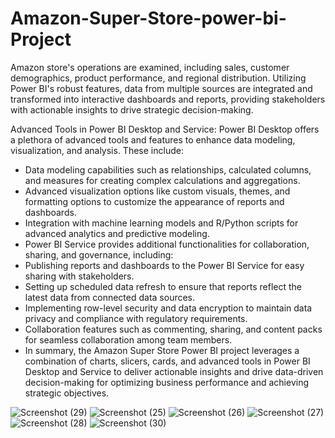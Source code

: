 # Amazon-Super-Store-power-bi-Project
Amazon store's operations are examined, including sales, customer demographics, product performance, and regional distribution. Utilizing Power BI's robust features, data from multiple sources are integrated and transformed into interactive dashboards and reports, providing stakeholders with actionable insights to drive strategic decision-making.

Advanced Tools in Power BI Desktop and Service:
Power BI Desktop offers a plethora of advanced tools and features to enhance data modeling, visualization, and analysis. These include:
 -  Data modeling capabilities such as relationships, calculated columns, and measures for creating complex calculations and aggregations.
 -  Advanced visualization options like custom visuals, themes, and formatting options to customize the appearance of reports and dashboards.
 -  Integration with machine learning models and R/Python scripts for advanced analytics and predictive modeling.
 -  Power BI Service provides additional functionalities for collaboration, sharing, and governance, including:
 -  Publishing reports and dashboards to the Power BI Service for easy sharing with stakeholders.
 -  Setting up scheduled data refresh to ensure that reports reflect the latest data from connected data sources.
 -  Implementing row-level security and data encryption to maintain data privacy and compliance with regulatory requirements.
 -  Collaboration features such as commenting, sharing, and content packs for seamless collaboration among team members.
 -  In summary, the Amazon Super Store Power BI project leverages a combination of charts, slicers, cards, and advanced tools in Power BI Desktop and Service to deliver actionable insights and drive data-driven decision-making for optimizing business performance and achieving strategic objectives.

![Screenshot (29)](https://github.com/anujchahal0001/Amazon-Super-Store-power-bi-Project/assets/135965570/8eaf46b5-9ec0-4c72-b431-9c9dd00c0cc1)
![Screenshot (25)](https://github.com/anujchahal0001/Amazon-Super-Store-power-bi-Project/assets/135965570/9c73e611-d8d9-4eac-a86e-c20677ebf255)
![Screenshot (26)](https://github.com/anujchahal0001/Amazon-Super-Store-power-bi-Project/assets/135965570/2332f5f2-3db9-4897-8867-b88cfbbec3da)
![Screenshot (27)](https://github.com/anujchahal0001/Amazon-Super-Store-power-bi-Project/assets/135965570/57b0acbb-871f-492d-9171-46dd1a2e98be)
![Screenshot (28)](https://github.com/anujchahal0001/Amazon-Super-Store-power-bi-Project/assets/135965570/4422103c-98af-4b56-8d5a-131318c9955c)
![Screenshot (30)](https://github.com/anujchahal0001/Amazon-Super-Store-power-bi-Project/assets/135965570/d661eeab-fdb1-4f2e-bc0b-2c57e2c8fe3d)


